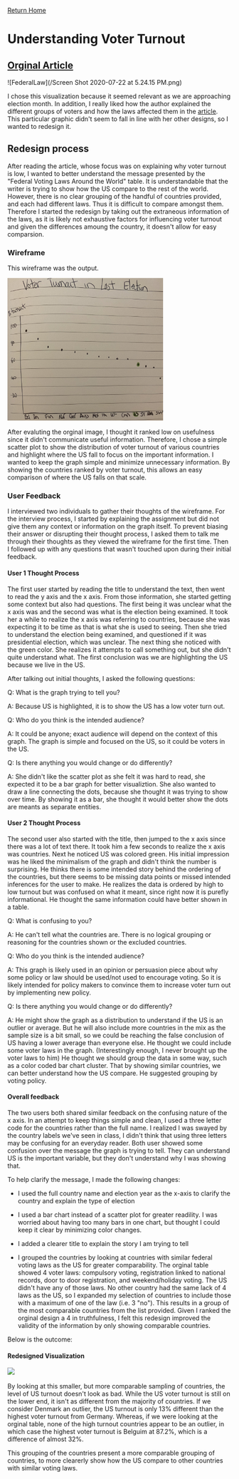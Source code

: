 [Return Home](/README.md)

# Understanding Voter Turnout
## [Orginal Article](https://www.nytimes.com/interactive/2018/10/05/opinion/midterm-election-voter-turnout-photo-id.html)

![FederalLaw](/Screen Shot 2020-07-22 at 5.24.15 PM.png)

I chose this visualization because it seemed relevant as we are approaching election month. In addition, I really liked how the author explained the different groups of voters and how the laws affected them in the [article](https://www.nytimes.com/interactive/2018/10/05/opinion/midterm-election-voter-turnout-photo-id.html). This particular graphic didn't seem to fall in line with her other designs, so I wanted to redesign it. 
## Redesign process
After reading the article, whose focus was on explaining why voter turnout is low, I wanted to better understand the message presented by the "Federal Voting Laws Around the World" table. It is understandable that the writer is trying to show how the US compare to the rest of the world. However, there is no clear grouping of the handful of countries provided, and each had different laws. Thus it is difficult to compare amongst them. Therefore I started the redesign by taking out the extraneous information of the laws, as it is likely not exhaustive factors for influencing voter turnout and given the differences amoung the country, it doesn't allow for easy comparsion. 
### Wireframe 
This wireframe was the output. 

<img src="Voter Turnout Wirefame.jpg" width="350">

After evaluting the orginal image, I thought it ranked low on usefulness since it didn't communicate useful information. Therefore, I chose a simple scatter plot to show the distribution of voter turnout of various countries and highlight where the US fall to focus on the important information. I wanted to keep the graph simple and minimize unnecessary information. By showing the countries ranked by voter turnout, this allows an easy comparison of where the US falls on that scale. 

### User Feedback
I interviewed two individuals to gather their thoughts of the wireframe. For the interview process, I started by explaining the assignment but did not give them any context or information on the graph itself. To prevent biasing their answer or disrupting their thought process, I asked them to talk me through their thoughts as they viewed the wireframe for the first time.  Then I followed up with any questions that wasn't touched upon during their initial feedback. 

#### User 1 Thought Process
The first user started by reading the title to understand the text, then went to read the y axis and the x axis. 
From those information, she started getting some context but also had questions. The first being it was unclear what the x axis was and the second was what is the election being examined. It took her a while to realize the x axis was referring to countries, because she was expecting it to be time as that is what she is used to seeing. Then she tried to understand the election being examined, and questioned if it was presidential election, which was unclear. 
The next thing she noticed with the green color. She realizes it attempts to call something out, but she didn't quite understand what. The first conclusion was we are highlighting the US because we live in the US. 

After talking out initial thoughts, I asked the following questions: 

Q: What is the graph trying to tell you? 

A: Because US is highlighted, it is to show the US has a low voter turn out. 

Q: Who do you think is the intended audience? 

A: It could be anyone; exact audience will depend on the context of this graph. The graph is simple and focused on the US, so it could be voters in the US. 

Q: Is there anything you would change or do differently? 

A: She didn't like the scatter plot as she felt it was hard to read, she expected it to be a bar graph for better visualiztion. She also wanted to draw a line connecting the dots, because she thought it was trying to show over time. By showing it as a bar, she thought it would better show the dots are meants as separate entities. 

#### User 2 Thought Process
The second user also started with the title, then jumped to the x axis since there was a lot of text there. It took him a few seconds to realize the x axis was countries. Next he noticed US was colored green. 
His initial impression was he liked the minimalism of the graph and didn't think the number is surprising. He thinks there is some intended story behind the ordering of the countries, but there seems to be missing data points or missed intended inferences for the user to make. He realizes the data is ordered by high to low turnout but was confused on what it meant, since right now it is purefly informational. He thought the same information could have better shown in a table. 

Q: What is confusing to you? 

A: He can't tell what the countries are. There is no logical grouping or reasoning for the countries shown or the excluded countries. 

Q: Who do you think is the intended audience? 

A: This graph is likely used in an opinion or persuasion piece about why some policy or law should be used/not used to encourage voting. So it is likely intended for policy makers to convince them to increase voter turn out by implementing new policy. 

Q: Is there anything you would change or do differently? 

A: He might show the graph as a distribution to understand if the US is an outlier or average. But he will also include more countries in the mix as the sample size is a bit small, so we could be reaching the false conclusion of US having a lower average than everyone else. 
He thought we could include some voter laws in the graph. (Interestingly enough, I never brought up the voter laws to him)
He thought we should group the data in some way, such as a color coded bar chart cluster. That by showing similar countries, we can better understand how the US compare. He suggested grouping by voting policy. 

#### Overall feedback
The two users both shared similar feedback on the confusing nature of the x axis. In an attempt to keep things simple and clean, I used a three letter code for the countries rather than the full name. I realized I was swayed by the country labels we've seen in class, I didn't think that using three letters may be confusing for an everyday reader. 
Both user showed some confusion over the message the graph is trying to tell. They can understand US is the important variable, but they don't understand why I was showing that. 

To help clarify the message, I made the following changes: 

- I used the full country name and election year as the x-axis to clarify the country and explain the type of election

- I used a bar chart instead of a scatter plot for greater readility. I was worried about having too many bars in one chart, but thought I could keep it clear by minimizing color changes.

- I added a clearer title to explain the story I am trying to tell

- I grouped the countries by looking at countries with similar federal voting laws as the US for greater comparability. The orginal table showed 4 voter laws: compulsory voting, registration linked to national records, door to door registration, and weekend/holiday voting. The US didn't have any of those laws. No other country had the same lack of 4 laws as the US, so I expanded my selection of countries to include those with a maximum of one of the law (i.e. 3 "no"). This results in a group of the most comparable countries from the list provided. Given I ranked the orginal design a 4 in truthfulness, I felt this redesign improved the validity of the information by only showing comparable countries. 

Below is the outcome: 

#### Redesigned Visualization 
<div class='tableauPlaceholder' id='viz1595460687178' style='position: relative'><noscript><a href='#'><img alt=' 'src='https:&#47;&#47;public.tableau.com&#47;static&#47;images&#47;Vo&#47;VoterTurnout1&#47;Sheet1&#47;1_rss.png' style='border: none' /></a></noscript><object class='tableauViz'  style='display:none;'><param name='host_url' value='https%3A%2F%2Fpublic.tableau.com%2F' /> 
<param name='embed_code_version' value='3' /> 
<param name='site_root' value='' /><param name='name' value='VoterTurnout1&#47;Sheet1' /><param name='tabs' value='no' /><param name='toolbar' value='yes' /><param name='static_image'value='https:&#47;&#47;public.tableau.com&#47;static&#47;images&#47;Vo&#47;VoterTurnout1&#47;Sheet1&#47;1.png' /> 
<param name='animate_transition' value='yes' /><param name='display_static_image' value='yes' /><param name='display_spinner' value='yes' /><param name='display_overlay' value='yes' /><param name='display_count' value='yes' /><param name='language' value='en' /><param name='filter' value='publish=yes' /></object></div>                
<script type='text/javascript'>                    
var divElement = document.getElementById('viz1595460687178');                    
var vizElement = divElement.getElementsByTagName('object')[0];                    
vizElement.style.width='100%';vizElement.style.height=(divElement.offsetWidth*0.75)+'px';                    
var scriptElement = document.createElement('script');                    
scriptElement.src = 'https://public.tableau.com/javascripts/api/viz_v1.js';                    
vizElement.parentNode.insertBefore(scriptElement, vizElement);                
</script>

By looking at this smaller, but more comparable sampling of countries, the level of US turnout doesn't look as bad. While the US voter turnout is still on the lower end, it isn't as different from the majority of countries. If we consider Denmark an outlier, the US turnout is only 13% different than the highest voter turnout from Germany. Whereas, if we were looking at the orginal table, none of the high turnout countries appear to be an outlier, in which case the highest voter turnout is Belguim at 87.2%, which is a difference of almost 32%. 

This grouping of the countries present a more comparable grouping of countries, to more clearerly show how the US compare to other countries with similar voting laws. 
